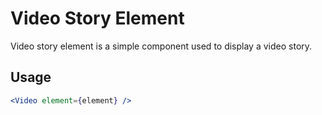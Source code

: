 # Video Story Element

Video story element is a simple component used to display a video story.

## Usage

```jsx
<Video element={element} />
```
